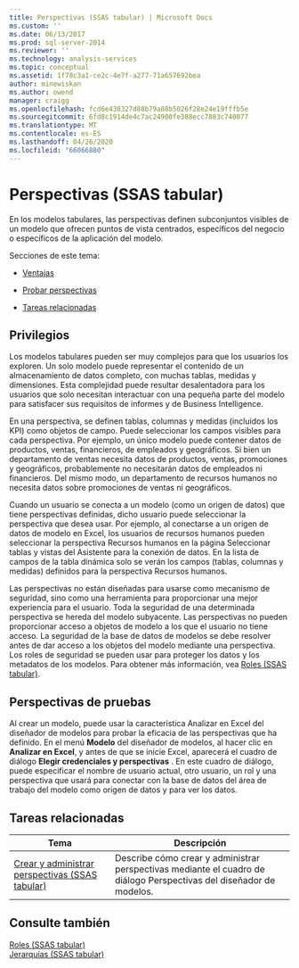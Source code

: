 ```yaml
---
title: Perspectivas (SSAS tabular) | Microsoft Docs
ms.custom: ''
ms.date: 06/13/2017
ms.prod: sql-server-2014
ms.reviewer: ''
ms.technology: analysis-services
ms.topic: conceptual
ms.assetid: 1f78c3a1-ce2c-4e7f-a277-71a657692bea
author: minewiskan
ms.author: owend
manager: craigg
ms.openlocfilehash: fcd6e438327d88b79a88b5026f28e24e19fffb5e
ms.sourcegitcommit: 6fd8c1914de4c7ac24900fe388ecc7883c740077
ms.translationtype: MT
ms.contentlocale: es-ES
ms.lasthandoff: 04/26/2020
ms.locfileid: "66066880"
---
```

# <a name="perspectives-ssas-tabular"></a>Perspectivas (SSAS tabular)
  En los modelos tabulares, las perspectivas definen subconjuntos visibles de un modelo que ofrecen puntos de vista centrados, específicos del negocio o específicos de la aplicación del modelo.  
  
 Secciones de este tema:  
  
-   [Ventajas](#bkmk_understanding)  
  
-   [Probar perspectivas](#bkmk_testpersp)  
  
-   [Tareas relacionadas](#bkmk_related_tasks)  
  
##  <a name="benefits"></a><a name="bkmk_understanding"></a>Privilegios  
 Los modelos tabulares pueden ser muy complejos para que los usuarios los exploren. Un solo modelo puede representar el contenido de un almacenamiento de datos completo, con muchas tablas, medidas y dimensiones. Esta complejidad puede resultar desalentadora para los usuarios que solo necesitan interactuar con una pequeña parte del modelo para satisfacer sus requisitos de informes y de Business Intelligence.  
  
 En una perspectiva, se definen tablas, columnas y medidas (incluidos los KPI) como objetos de campo. Puede seleccionar los campos visibles para cada perspectiva. Por ejemplo, un único modelo puede contener datos de productos, ventas, financieros, de empleados y geográficos. Si bien un departamento de ventas necesita datos de productos, ventas, promociones y geográficos, probablemente no necesitarán datos de empleados ni financieros. Del mismo modo, un departamento de recursos humanos no necesita datos sobre promociones de ventas ni geográficos.  
  
 Cuando un usuario se conecta a un modelo (como un origen de datos) que tiene perspectivas definidas, dicho usuario puede seleccionar la perspectiva que desea usar. Por ejemplo, al conectarse a un origen de datos de modelo en Excel, los usuarios de recursos humanos pueden seleccionar la perspectiva Recursos humanos en la página Seleccionar tablas y vistas del Asistente para la conexión de datos. En la lista de campos de la tabla dinámica solo se verán los campos (tablas, columnas y medidas) definidos para la perspectiva Recursos humanos.  
  
 Las perspectivas no están diseñadas para usarse como mecanismo de seguridad, sino como una herramienta para proporcionar una mejor experiencia para el usuario. Toda la seguridad de una determinada perspectiva se hereda del modelo subyacente. Las perspectivas no pueden proporcionar acceso a objetos de modelo a los que el usuario no tiene acceso. La seguridad de la base de datos de modelos se debe resolver antes de dar acceso a los objetos del modelo mediante una perspectiva. Los roles de seguridad se pueden usar para proteger los datos y los metadatos de los modelos. Para obtener más información, vea [Roles &#40;SSAS tabular&#41;](roles-ssas-tabular.md).  
  
##  <a name="testing-perspectives"></a><a name="bkmk_testpersp"></a>Perspectivas de pruebas  
 Al crear un modelo, puede usar la característica Analizar en Excel del diseñador de modelos para probar la eficacia de las perspectivas que ha definido. En el menú **Modelo** del diseñador de modelos, al hacer clic en **Analizar en Excel**, y antes de que se inicie Excel, aparecerá el cuadro de diálogo **Elegir credenciales y perspectivas** . En este cuadro de diálogo, puede especificar el nombre de usuario actual, otro usuario, un rol y una perspectiva que usará para conectar con la base de datos del área de trabajo del modelo como origen de datos y para ver los datos.  
  
##  <a name="related-tasks"></a><a name="bkmk_related_tasks"></a> Tareas relacionadas  
  
|Tema|Descripción|  
|-----------|-----------------|  
|[Crear y administrar perspectivas &#40;SSAS tabular&#41;](perspectives-ssas-tabular.md)|Describe cómo crear y administrar perspectivas mediante el cuadro de diálogo Perspectivas del diseñador de modelos.|  
  
## <a name="see-also"></a>Consulte también  
 [Roles &#40;SSAS tabular&#41;](roles-ssas-tabular.md)   
 [Jerarquías &#40;SSAS tabular&#41;](hierarchies-ssas-tabular.md)  
  
  

